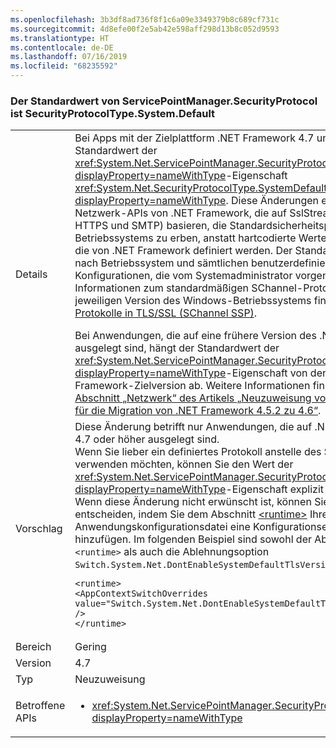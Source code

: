 ```yaml
---
ms.openlocfilehash: 3b3df8ad736f8f1c6a09e3349379b8c689cf731c
ms.sourcegitcommit: 4d8efe00f2e5ab42e598aff298d13b8c052d9593
ms.translationtype: HT
ms.contentlocale: de-DE
ms.lasthandoff: 07/16/2019
ms.locfileid: "68235592"
---
```

### <a name="default-value-of-servicepointmanagersecurityprotocol-is-securityprotocoltypesystemdefault"></a>Der Standardwert von ServicePointManager.SecurityProtocol ist SecurityProtocolType.System.Default

|   |   |
|---|---|
|Details|Bei Apps mit der Zielplattform .NET Framework 4.7 und höher ist der Standardwert der <xref:System.Net.ServicePointManager.SecurityProtocol?displayProperty=nameWithType>-Eigenschaft <xref:System.Net.SecurityProtocolType.SystemDefault?displayProperty=nameWithType>. Diese Änderungen ermöglicht den Netzwerk-APIs von .NET Framework, die auf SslStream (z.B. FTP, HTTPS und SMTP) basieren, die Standardsicherheitsprotokolle des Betriebssystems zu erben, anstatt hartcodierte Werte zu verwenden, die von .NET Framework definiert werden. Der Standard variiert je nach Betriebssystem und sämtlichen benutzerdefinierten Konfigurationen, die vom Systemadministrator vorgenommen werden. Informationen zum standardmäßigen SChannel-Protokoll in der jeweiligen Version des Windows-Betriebssystems finden Sie unter [Protokolle in TLS/SSL (SChannel SSP)](https://docs.microsoft.com/windows/desktop/SecAuthN/protocols-in-tls-ssl--schannel-ssp-).</p>Bei Anwendungen, die auf eine frühere Version des .NET-Frameworks ausgelegt sind, hängt der Standardwert der <xref:System.Net.ServicePointManager.SecurityProtocol?displayProperty=nameWithType>-Eigenschaft von der .NET Framework-Zielversion ab. Weitere Informationen finden Sie im [Abschnitt „Netzwerk“ des Artikels „Neuzuweisung von Änderungen für die Migration von .NET Framework 4.5.2 zu 4.6“](~/docs/framework/migration-guide/retargeting/4.5.2-4.6.md#networking).|
|Vorschlag|Diese Änderung betrifft nur Anwendungen, die auf .NET Framework 4.7 oder höher ausgelegt sind. </br>Wenn Sie lieber ein definiertes Protokoll anstelle des Systemstandards verwenden möchten, können Sie den Wert der <xref:System.Net.ServicePointManager.SecurityProtocol?displayProperty=nameWithType>-Eigenschaft explizit festlegen.</br>Wenn diese Änderung nicht erwünscht ist, können Sie sich dagegen entscheiden, indem Sie dem Abschnitt [\<runtime>](~/docs/framework/configure-apps/file-schema/runtime/runtime-element.md) Ihrer Anwendungskonfigurationsdatei eine Konfigurationseinstellung hinzufügen. Im folgenden Beispiel sind sowohl der Abschnitt <code>&lt;runtime&gt;</code> als auch die Ablehnungsoption <code>Switch.System.Net.DontEnableSystemDefaultTlsVersions</code> dargestellt:<pre><code class="lang-xml">&lt;runtime&gt;&#13;&#10;&lt;AppContextSwitchOverrides value=&quot;Switch.System.Net.DontEnableSystemDefaultTlsVersions=true&quot; /&gt;&#13;&#10;&lt;/runtime&gt;&#13;&#10;</code></pre>|
|Bereich|Gering|
|Version|4.7|
|Typ|Neuzuweisung|
|Betroffene APIs|<ul><li><xref:System.Net.ServicePointManager.SecurityProtocol?displayProperty=nameWithType></li></ul>|
